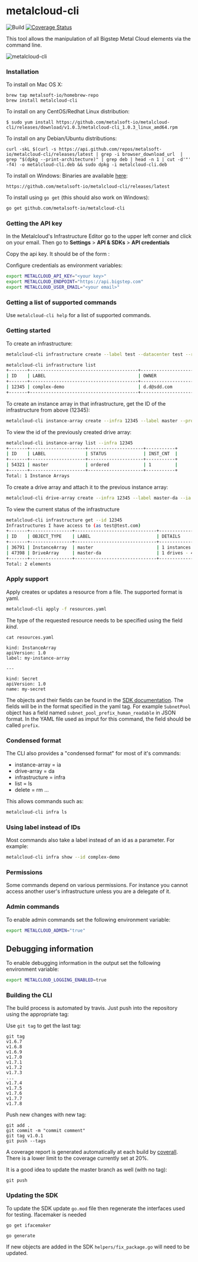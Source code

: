 # metalcloud-cli

![Build](https://github.com/metalsoft-io/metalcloud-cli/actions/workflows/build.yml/badge.svg)
[![Coverage Status](https://coveralls.io/repos/github/bigstepinc/metalcloud-cli/badge.svg?branch=master)](https://coveralls.io/github/bigstepinc/metalcloud-cli?branch=master)

This tool allows the manipulation of all Bigstep Metal Cloud elements via the command line.

![metalcloud-cli](https://bigstep.com/assets/images/blog/2019/metalcloud-cli-animated.gif)


### Installation

To install on Mac OS X:
```
brew tap metalsoft-io/homebrew-repo
brew install metalcloud-cli
```

To install on any CentOS/Redhat Linux distribution:
```
$ sudo yum install https://github.com/metalsoft-io/metalcloud-cli/releases/download/v1.0.3/metalcloud-cli_1.0.3_linux_amd64.rpm
```

To install on any Debian/Ubuntu distributions:
```
curl -skL $(curl -s https://api.github.com/repos/metalsoft-io/metalcloud-cli/releases/latest | grep -i browser_download_url  | grep "$(dpkg --print-architecture)" | grep deb | head -n 1 | cut -d'"' -f4) -o metalcloud-cli.deb && sudo dpkg -i metalcloud-cli.deb
```

To install on Windows:
Binaries are available [here](https://github.com/metalsoft-io/metalcloud-cli/releases/latest):
```
https://github.com/metalsoft-io/metalcloud-cli/releases/latest
```


To install using `go get` (this should also work on Windows):
```bash
go get github.com/metalsoft-io/metalcloud-cli
```

### Getting the API key

In the Metalcloud's Infrastructure Editor go to the upper left corner and click on your email. Then go to **Settings** > **API & SDKs** > **API credentials**

Copy the api key. It should be of the form <number>:<letters>

Configure credentials as environment variables:
```bash
export METALCLOUD_API_KEY="<your key>"
export METALCLOUD_ENDPOINT="https://api.bigstep.com"
export METALCLOUD_USER_EMAIL="<your email>"
```

### Getting a list of supported commands

Use `metalcloud-cli help` for a list of supported commands.


### Getting started

To create an infrastructure:
```bash
metalcloud-cli infrastructure create --label test --datacenter test --return-id
```

```bash
metalcloud-cli infrastructure list
+-------+-----------------------------------------+-------------------------------+-----------+-----------+---------------------+---------------------+
| ID    | LABEL                                   | OWNER                         | REL.      | STATUS    | CREATED             | UPDATED             |
+-------+-----------------------------------------+-------------------------------+-----------+-----------+---------------------+---------------------+
| 12345 | complex-demo                            | d.d@sdd.com                   | OWNER     | active    | 2019-03-28T15:23:08Z| 2019-03-28T15:23:08Z|
+-------+-----------------------------------------+-------------------------------+-----------+-----------+---------------------+---------------------+
```

To create an instance array in that infrastructure, get the ID of the infrastructure from above (12345):

```bash
metalcloud-cli instance-array create --infra 12345 --label master --proc 1 --proc-core-count 8 --ram 16
```

To view the id of the previously created drive array:

```bash
metalcloud-cli instance-array list --infra 12345
+-------+---------------------+---------------------+-----------+
| ID    | LABEL               | STATUS              | INST_CNT  |
+-------+---------------------+---------------------+-----------+
| 54321 | master              | ordered             | 1         |
+-------+---------------------+---------------------+-----------+
Total: 1 Instance Arrays
```

To create a drive array and attach it to the previous instance array:

```bash
metalcloud-cli drive-array create --infra 12345 --label master-da --ia 54321
```

To view the current status of the infrastructure

```bash
metalcloud-cli infrastructure get --id 12345
Infrastructures I have access to (as test@test.com)
+-------+----------------+-------------------------------+-----------------------------------------------------------------------+-----------+
| ID    | OBJECT_TYPE    | LABEL                         | DETAILS                                                               | STATUS    |
+-------+----------------+-------------------------------+-----------------------------------------------------------------------+-----------+
| 36791 | InstanceArray  | master                        | 1 instances (16 RAM, 8 cores, 1 disks)                                | ordered   |
| 47398 | DriveArray     | master-da                     | 1 drives - 40.0 GB iscsi_ssd (volume_template:0) attached to: 36791   | ordered   |
+-------+----------------+-------------------------------+-----------------------------------------------------------------------+-----------+
Total: 2 elements
```


### Apply support

Apply creates or updates a resource from a file. The supported format is yaml.

```bash
metalcloud-cli apply -f resources.yaml
```

The type of the requested resource needs to be specified using the field *kind*.

```
cat resources.yaml

kind: InstanceArray
apiVersion: 1.0
label: my-instance-array

---

kind: Secret
apiVersion: 1.0
name: my-secret

```

The objects and their fields can be found in the [SDK documentation](https://godoc.org/github.com/metalsoft-io/metal-cloud-sdk-go). The fields will be in the format specified in the yaml tag. For example `SubnetPool` object has a field named `subnet_pool_prefix_human_readable` in JSON format. In the YAML file used as imput for this command, the field should be called `prefix`. 

### Condensed format

The CLI also provides a "condensed format" for most of it's commands:
* instance-array = ia
* drive-array = da
* infrastructure = infra
* list = ls
* delete = rm
...

This allows commands such as:
```bash
metalcloud-cli infra ls
```

### Using label instead of IDs

Most commands also take a label instead of an id as a parameter. For example:
```bash
metalcloud-cli infra show --id complex-demo
```


### Permissions

Some commands depend on various permissions. For instance you cannot access another user's infrastructure unless you are a delegate of it. 


### Admin commands

To enable admin commands set the following environment variable:
```bash
export METALCLOUD_ADMIN="true"
```

## Debugging information

To enable debugging information in the output set the following environment variable:
```bash
export METALCLOUD_LOGGING_ENABLED=true
```
### Building the CLI

The build process is automated by travis. Just push into the repository using the appropriate tag:

Use `git tag` to get the last tag:
```
git tag
v1.6.7
v1.6.8
v1.6.9
v1.7.0
v1.7.1
v1.7.2
v1.7.3
...
v1.7.4
v1.7.5
v1.7.6
v1.7.7
v1.7.8
```
Push new changes with new tag:
```
git add .
git commit -m "commit comment"
git tag v1.0.1
git push --tags
```

A coverage report is generated automatically at each build by [coverall](https://coveralls.io/github/metalsoft-io/metalcloud-cli?branch=master). There is a lower limit to the coverage currently set at 20%. 

It is a good idea to update the master branch as well (with no tag):
```
git push
```

### Updating the SDK

To update the SDK update `go.mod` file then regenerate the interfaces used for testing. 
Ifacemaker is needed
```
go get ifacemaker
```

```
go generate
```
If new objects are added in the SDK `helpers/fix_package.go` will need to be updated.
